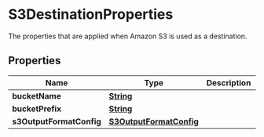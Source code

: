 

# S3DestinationProperties

 The properties that are applied when Amazon S3 is used as a destination. 

## Properties

| Name | Type | Description | Notes |
|------------ | ------------- | ------------- | -------------|
|**bucketName** | [**String**](String.md) |  |  |
|**bucketPrefix** | [**String**](String.md) |  |  [optional] |
|**s3OutputFormatConfig** | [**S3OutputFormatConfig**](S3OutputFormatConfig.md) |  |  [optional] |



